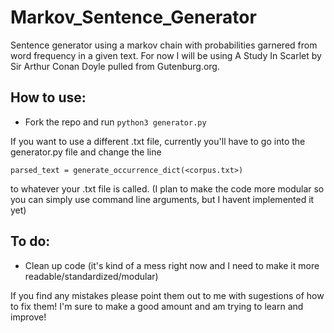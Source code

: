 # Markov_Sentence_Generator
Sentence generator using a markov chain with probabilities garnered from word frequency in a given text. For now I will be using A Study In Scarlet by Sir Arthur Conan Doyle pulled from Gutenburg.org.

## How to use:
* Fork the repo and run `python3 generator.py`

If you want to use a different .txt file, currently you'll have to go into the generator.py file and change the line 

`parsed_text = generate_occurrence_dict(<corpus.txt>)` 

to whatever your .txt file is called. 
(I plan to make the code more modular so you can simply use command line arguments, but I havent implemented it yet)

## To do:
* Clean up code (it's kind of a mess right now and I need to make it more readable/standardized/modular)

If you find any mistakes please point them out to me with sugestions of how to fix them! I'm sure to make a good amount and am trying to learn and improve!

